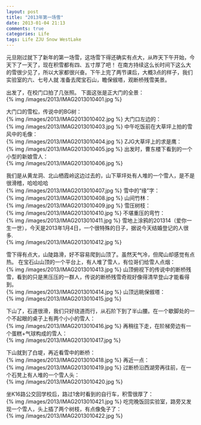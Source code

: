```yaml
---
layout: post
title: "2013年第一场雪"
date: 2013-01-04 21:13
comments: true
categories: Life
tags: Life ZJU Snow WestLake
---
```

<p>元旦刚过就下了新年的第一场雪，这场雪下得还确实有点大，从昨天下午开始，今天下了一天了，现在积雪都有四、五寸厚了吧！
在南方持续这么长时间下这么大的雪很少见了，所以大家都很兴奋。下午上完了两节课后，大概3点的样子，我们实验室的六、七号人就
准备去爬宝石山，瞻保俶塔，观断桥残雪美景。</p>

<p>出发了，在校门口拍了几张照。
下面这张是正大门的全景：</br>
{% img /images/2013/IMAG2013010401.jpg %}</p>

<!-- more -->
<p>大门口的雪松，传说中的BG树：</br>
{% img /images/2013/IMAG2013010402.jpg %}
大门口左边的：</br>
{% img /images/2013/IMAG2013010403.jpg %}
中午吃饭前在大草坪上拍的雪风中的毛像：</br>
{% img /images/2013/IMAG2013010404.jpg %}
ZJG大草坪上的求是鹰：</br>
{% img /images/2013/IMAG2013010405.jpg %}
出发时，曹东楼下看到的一个小型的新娘雪人：</br>
{% img /images/2013/IMAG2013010406.jpg %}
</p>

<p>
我们是从黄龙洞、北山栖霞岭这边过去的，山下草坪处有人堆的一个雪人，是不是很滑稽，哈哈哈哈</br>
{% img /images/2013/IMAG2013010407.jpg %}
雪中的“缘”字：</br>
{% img /images/2013/IMAG2013010408.jpg %}
山间竹林：</br>
{% img /images/2013/IMAG2013010409.jpg %}
雪压树枝：</br>
{% img /images/2013/IMAG2013010410.jpg %}
不堪重压的弯竹：</br>
{% img /images/2013/IMAG2013010411.jpg %}
雪地上涂鸦的201314（爱你一生一世），今天是2013年1月4日，一个很特殊的日子，据说今天结婚登记的人很多.</br>
{% img /images/2013/IMAG2013010412.jpg %}
</p>

<p>
雪下得有点大，山陡路滑，好不容易爬到山顶了。虽然天气冷，但爬山却感觉有点热。
在宝石山山顶的一个平台上，有人堆了雪人，有位哥们给雪人点烟：</br>
{% img /images/2013/IMAG2013010413.jpg %}
山顶俯视下的传说中的断桥残雪，看到的只是黑压压的一群人，传说的断桥残雪奇观好像得清早登山才能看得到。</br>
{% img /images/2013/IMAG2013010414.jpg %}
山顶远眺保俶塔：</br>
{% img /images/2013/IMAG2013010415.jpg %}
</p>

<p>下山了，石道很滑，我们只好绕道而行，从石阶下到了半山腰。在一个歇脚处的一个不起眼的桌子上有两个小小的雪人：</br>
{% img /images/2013/IMAG2013010416.jpg %}
再稍往下走，在阶梯旁边有一个蛋糕+气球构成的雪人：</br>
{% img /images/2013/IMAG2013010417.jpg %}
</p>

<p>下山就到了白堤，再近看雪中的断桥：</br>
{% img /images/2013/IMAG2013010418.jpg %}
再近一点：</br>
{% img /images/2013/IMAG2013010419.jpg %}
过断桥沿西湖旁再往前，在一个石凳上有人堆的一个雪人头：</br>
{% img /images/2013/IMAG2013010420.jpg %}
</p>

<p>坐K16路公交回学校后，路过1舍时看到的自行车，积雪很厚了：</br>
{% img /images/2013/IMAG2013010421.jpg %}
吃完晚饭回实验室，路旁又发现一个雪人，头上插了两个树枝，有点像兔子了：</br>
{% img /images/2013/IMAG2013010422.jpg %}
</p>